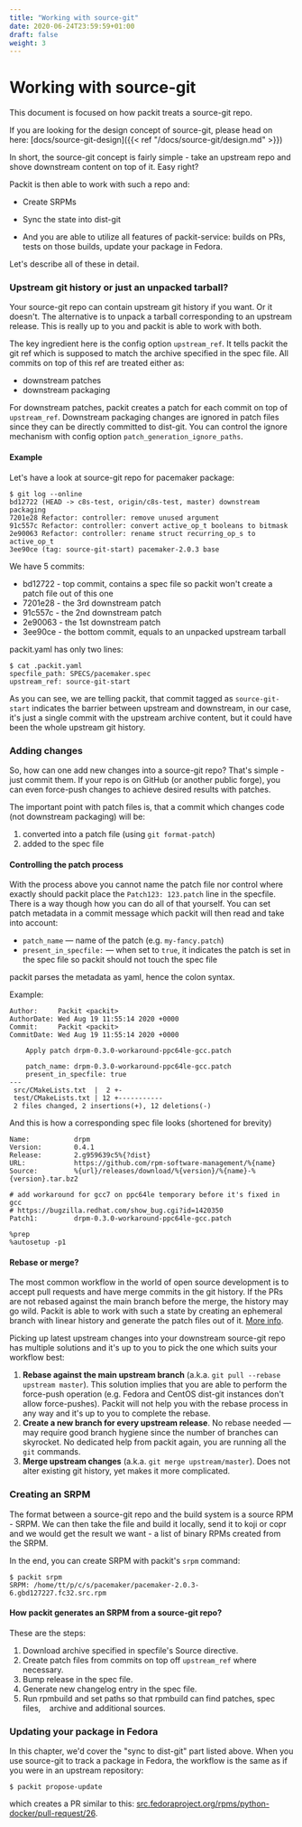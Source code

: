 ```yaml
---
title: "Working with source-git"
date: 2020-06-24T23:59:59+01:00
draft: false
weight: 3
---
```


# Working with source-git

This document is focused on how packit treats a source-git repo.

If you are looking for the design concept of source-git, please head on here:
[docs/source-git-design]({{< ref "/docs/source-git/design.md" >}})

In short, the source-git concept is fairly simple - take an upstream repo and shove
downstream content on top of it. Easy right?

Packit is then able to work with such a repo and:

* Create SRPMs

* Sync the state into dist-git

* And you are able to utilize all features of packit-service: builds on PRs,
  tests on those builds, update your package in Fedora.

Let's describe all of these in detail.


### Upstream git history or just an unpacked tarball?

Your source-git repo can contain upstream git history if you want. Or it
doesn't. The alternative is to unpack a tarball corresponding to an upstream
release. This is really up to you and packit is able to work with both.

The key ingredient here is the config option `upstream_ref`. It tells packit
the git ref which is supposed to match the archive specified in the spec file.
All commits on top of this ref are treated either as:

* downstream patches
* downstream packaging

For downstream patches, packit creates a patch for each commit on top of
`upstream_ref`. Downstream packaging changes are ignored in patch files since
they can be directly committed to dist-git. You can control the ignore
mechanism with config option `patch_generation_ignore_paths`.


#### Example

Let's have a look at source-git repo for pacemaker package:
```
$ git log --online
bd12722 (HEAD -> c8s-test, origin/c8s-test, master) downstream packaging
7201e28 Refactor: controller: remove unused argument
91c557c Refactor: controller: convert active_op_t booleans to bitmask
2e90063 Refactor: controller: rename struct recurring_op_s to active_op_t
3ee90ce (tag: source-git-start) pacemaker-2.0.3 base
```

We have 5 commits:
* bd12722 - top commit, contains a spec file so packit won't create a patch file out of this one
* 7201e28 - the 3rd downstream patch
* 91c557c - the 2nd downstream patch
* 2e90063 - the 1st downstream patch
* 3ee90ce - the bottom commit, equals to an unpacked upstream tarball

packit.yaml has only two lines:
```
$ cat .packit.yaml
specfile_path: SPECS/pacemaker.spec
upstream_ref: source-git-start
```

As you can see, we are telling packit, that commit tagged as `source-git-start`
indicates the barrier between upstream and downstream, in our case, it's just a
single commit with the upstream archive content, but it could have been the
whole upstream git history.


### Adding changes

So, how can one add new changes into a source-git repo? That's simple - just
commit them. If your repo is on GitHub (or another public forge), you can even
force-push changes to achieve desired results with patches.

The important point with patch files is, that a commit which changes code (not
downstream packaging) will be:
1. converted into a patch file (using `git format-patch`)
2. added to the spec file


#### Controlling the patch process

With the process above you cannot name the patch file nor control where exactly
should packit place the `Patch123: 123.patch` line in the specfile. There is a
way though how you can do all of that yourself. You can set patch metadata in a
commit message which packit will then read and take into account:
* `patch_name` — name of the patch (e.g. `my-fancy.patch`)
* `present_in_specfile:` — when set to `true`, it indicates the patch is set in
  the spec file so packit should not touch the spec file

packit parses the metadata as yaml, hence the colon syntax.

Example:
```
Author:     Packit <packit>
AuthorDate: Wed Aug 19 11:55:14 2020 +0000
Commit:     Packit <packit>
CommitDate: Wed Aug 19 11:55:14 2020 +0000

    Apply patch drpm-0.3.0-workaround-ppc64le-gcc.patch

    patch_name: drpm-0.3.0-workaround-ppc64le-gcc.patch
    present_in_specfile: true
---
 src/CMakeLists.txt  |  2 +-
 test/CMakeLists.txt | 12 +-----------
 2 files changed, 2 insertions(+), 12 deletions(-)
```

And this is how a corresponding spec file looks (shortened for brevity)
```
Name:           drpm
Version:        0.4.1
Release:        2.g959639c5%{?dist}
URL:            https://github.com/rpm-software-management/%{name}
Source:         %{url}/releases/download/%{version}/%{name}-%{version}.tar.bz2

# add workaround for gcc7 on ppc64le temporary before it's fixed in gcc
# https://bugzilla.redhat.com/show_bug.cgi?id=1420350
Patch1:         drpm-0.3.0-workaround-ppc64le-gcc.patch

%prep
%autosetup -p1
```


#### Rebase or merge?

The most common workflow in the world of open source development is to accept
pull requests and have merge commits in the git history. If the PRs are not
rebased against the main branch before the merge, the history may go wild.
Packit is able to work with such a state by creating an ephemeral branch with
linear history and generate the patch files out of it. [More
info](https://github.com/packit/packit/pull/766).

Picking up latest upstream changes into your downstream source-git repo has
multiple solutions and it's up to you to pick the one which suits your workflow
best:

1. **Rebase against the main upstream branch** (a.k.a. `git pull --rebase
   upstream master`). This solution implies that you are able to perform the
   force-push operation (e.g. Fedora and CentOS dist-git instances don't allow
   force-pushes). Packit will not help you with the rebase process in any way
   and it's up to you to complete the rebase.
2. **Create a new branch for every upstream release**. No rebase needed — may
   require good branch hygiene since the number of branches can skyrocket. No
   dedicated help from packit again, you are running all the `git` commands.
3. **Merge upstream changes** (a.k.a. `git merge upstream/master`). Does not
   alter existing git history, yet makes it more complicated.


### Creating an SRPM

The format between a source-git repo and the build system is a source RPM - 
SRPM. We can then take the file and build it locally, send it to koji or copr
and we would get the result we want - a list of binary RPMs created from the
SRPM.

In the end, you can create SRPM with packit's `srpm` command:
```
$ packit srpm
SRPM: /home/tt/p/c/s/pacemaker/pacemaker-2.0.3-6.gbd127227.fc32.src.rpm
```

#### How packit generates an SRPM from a source-git repo?

These are the steps:

1. Download archive specified in specfile's Source directive.
2. Create patch files from commits on top off `upstream_ref` where necessary.
3. Bump release in the spec file.
4. Generate new changelog entry in the spec file.
5. Run rpmbuild and set paths so that rpmbuild can find patches, spec files,
   archive and additional sources.


### Updating your package in Fedora

In this chapter, we'd cover the "sync to dist-git" part listed above. When you
use source-git to track a package in Fedora, the workflow is the same as if you
were in an upstream repository:
```
$ packit propose-update
```

which creates a PR similar to this: [src.fedoraproject.org/rpms/python-docker/pull-request/26](https://src.fedoraproject.org/rpms/python-docker/pull-request/26).
